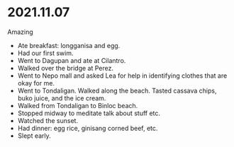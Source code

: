 # 2021.11.07

Amazing

- Ate breakfast: longganisa and egg.
- Had our first swim.
- Went to Dagupan and ate at Cilantro.
- Walked over the bridge at Perez.
- Went to Nepo mall and asked Lea for help in identifying clothes that are okay for me.
- Went to Tondaligan. Walked along the beach. Tasted cassava chips, buko juice, and the ice cream.
- Walked from Tondaligan to Binloc beach.
- Stopped midway to meditate talk about stuff etc.
- Watched the sunset.
- Had dinner: egg rice, ginisang corned beef, etc.
- Slept early.

